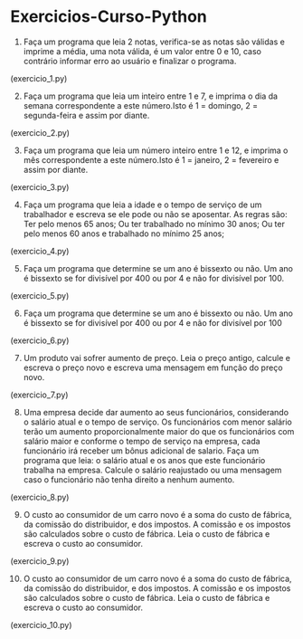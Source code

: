 # Exercicios-Curso-Python

1. Faça um programa que leia 2 notas, verifica-se as notas são válidas e imprime a média, uma nota válida, é um valor entre 0 e 10, caso contrário informar erro ao usuário e finalizar o programa.

(exercicio_1.py)

2. Faça um programa que leia um inteiro entre 1 e 7, e imprima o dia da semana correspondente a este número.Isto é 1 = domingo, 2 = segunda-feira e assim por diante.

(exercicio_2.py)

3. Faça um programa que leia um número inteiro entre 1 e 12, e imprima o mês correspondente a este número.Isto é 1 = janeiro, 2 = fevereiro e assim por diante.

(exercicio_3.py)

4. Faça um programa que leia a idade e o tempo de serviço de um trabalhador e escreva se ele pode ou não se aposentar. As regras são:
Ter pelo menos 65 anos;
Ou ter trabalhado no mínimo 30 anos;
Ou ter pelo menos 60 anos e trabalhado no mínimo 25 anos;

(exercicio_4.py)
 
 5. Faça um programa que determine se um ano é bissexto ou não. Um ano é bissexto se for divisível por 400 ou por 4 e não for divisível por 100.
 
 (exercicio_5.py)
 
 6. Faça um programa que determine se um ano é bissexto ou não. Um ano é bissexto se for divisível por 400 ou por 4 e não for divisível por 100
 
 (exercicio_6.py)
 
 7. Um produto vai sofrer aumento de preço. Leia o preço antigo, calcule e escreva o preço novo e escreva uma mensagem em função do preço novo.

(exercicio_7.py)

8. Uma empresa decide dar aumento ao seus funcionários, considerando o salário atual e o tempo de serviço. Os funcionários com menor salário terão um aumento proporcionalmente maior do que os funcionários com salário maior e conforme o tempo de serviço na empresa, cada funcionário irá receber um bônus adicional de salario. Faça um programa que leia: o salário atual e os anos que este funcionário trabalha na empresa. Calcule o salário reajustado ou uma mensagem caso o funcionário não tenha direito a nenhum aumento.

(exercicio_8.py)

9. O custo ao consumidor de um carro novo é a soma do custo de fábrica, da comissão do distribuidor, e dos impostos. A comissão e os impostos são calculados sobre o custo de fábrica. Leia o custo de fábrica e escreva o custo ao consumidor.

(exercicio_9.py)

10. O custo ao consumidor de um carro novo é a soma do custo de fábrica, da comissão do distribuidor, e dos impostos. A comissão e os impostos são calculados sobre o custo de fábrica. Leia o custo de fábrica e escreva o custo ao consumidor.

(exercicio_10.py)
